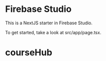 # Firebase Studio

This is a NextJS starter in Firebase Studio.

To get started, take a look at src/app/page.tsx.
# courseHub